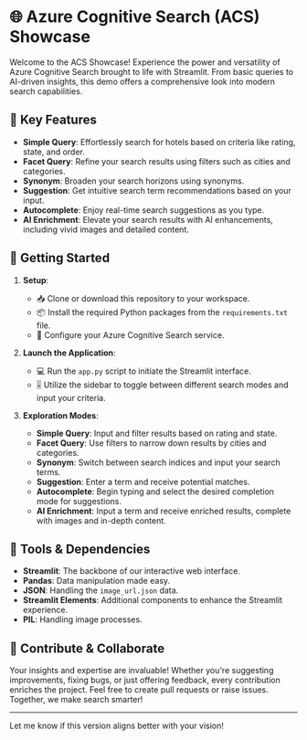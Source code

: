 # 🌐 Azure Cognitive Search (ACS) Showcase

Welcome to the ACS Showcase! Experience the power and versatility of Azure Cognitive Search brought to life with Streamlit. From basic queries to AI-driven insights, this demo offers a comprehensive look into modern search capabilities.

## 🎯 Key Features

- **Simple Query**: Effortlessly search for hotels based on criteria like rating, state, and order.
- **Facet Query**: Refine your search results using filters such as cities and categories.
- **Synonym**: Broaden your search horizons using synonyms.
- **Suggestion**: Get intuitive search term recommendations based on your input.
- **Autocomplete**: Enjoy real-time search suggestions as you type.
- **AI Enrichment**: Elevate your search results with AI enhancements, including vivid images and detailed content.

## 🚀 Getting Started

1. **Setup**:
   - 📥 Clone or download this repository to your workspace.
   - 📦 Install the required Python packages from the `requirements.txt` file.
   - 🔧 Configure your Azure Cognitive Search service.

2. **Launch the Application**:
   - 💻 Run the `app.py` script to initiate the Streamlit interface.
   - 🎚️ Utilize the sidebar to toggle between different search modes and input your criteria.

3. **Exploration Modes**:
   - **Simple Query**: Input and filter results based on rating and state.
   - **Facet Query**: Use filters to narrow down results by cities and categories.
   - **Synonym**: Switch between search indices and input your search terms.
   - **Suggestion**: Enter a term and receive potential matches.
   - **Autocomplete**: Begin typing and select the desired completion mode for suggestions.
   - **AI Enrichment**: Input a term and receive enriched results, complete with images and in-depth content.

## 🔧 Tools & Dependencies

- **Streamlit**: The backbone of our interactive web interface.
- **Pandas**: Data manipulation made easy.
- **JSON**: Handling the `image_url.json` data.
- **Streamlit Elements**: Additional components to enhance the Streamlit experience.
- **PIL**: Handling image processes.

## 🤝 Contribute & Collaborate

Your insights and expertise are invaluable! Whether you're suggesting improvements, fixing bugs, or just offering feedback, every contribution enriches the project. Feel free to create pull requests or raise issues. Together, we make search smarter!

---

Let me know if this version aligns better with your vision!

